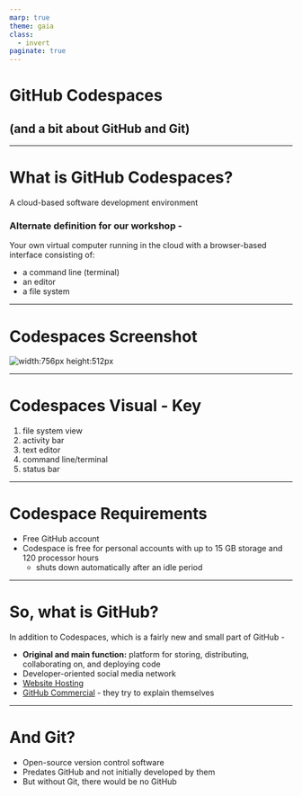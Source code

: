 ```yaml
---
marp: true
theme: gaia
class:
  - invert
paginate: true
---
```

<!-- _class: lead -->
# GitHub Codespaces 
## (and a bit about GitHub and Git)
---
# What is GitHub Codespaces?
A cloud-based software development environment
### Alternate definition for our workshop -
Your own virtual computer running in the cloud with a browser-based interface consisting of:
* a command line (terminal) 
* an editor
* a file system 
---
# Codespaces Screenshot
![width:756px height:512px](https://docs.github.com/assets/cb-399834/mw-1440/images/help/codespaces/codespace-overview-annotated.webp)

---
# Codespaces Visual - Key
1. file system view 
2. activity bar
3. text editor
4. command line/terminal
5. status bar
---
# Codespace Requirements
* Free GitHub account
* Codespace is free for personal accounts with up to 15 GB storage and 120 processor hours
    * shuts down automatically after an idle period
---
# So, what is GitHub?
In addition to Codespaces, which is a fairly new and small part of GitHub - 
* **Original and main function:**  platform for storing, distributing, collaborating on, and deploying code
* Developer-oriented social media network
* [Website Hosting](https://pages.github.com/)
* [GitHub Commercial](https://www.youtube.com/watch?v=pBy1zgt0XPc) - they try to explain themselves
---
# And Git?
* Open-source version control software
* Predates GitHub and not initially developed by them
* But without Git, there would be no GitHub